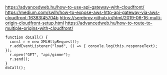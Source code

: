 https://advancedweb.hu/how-to-use-api-gateway-with-cloudfront/
https://medium.com/swlh/how-to-expose-aws-http-api-gateway-via-aws-cloudfront-16383f45704b
https://serebrov.github.io/html/2019-06-16-multi-origin-cloudfront-setup.html
https://advancedweb.hu/how-to-route-to-multiple-origins-with-cloudfront/

```
function doCall() {
  const r = new XMLHttpRequest();
  r.addEventListener("load", () => { console.log(this.responseText); });
  r.open("GET", "api/gimme");
  r.send();
}
doCall();
```
